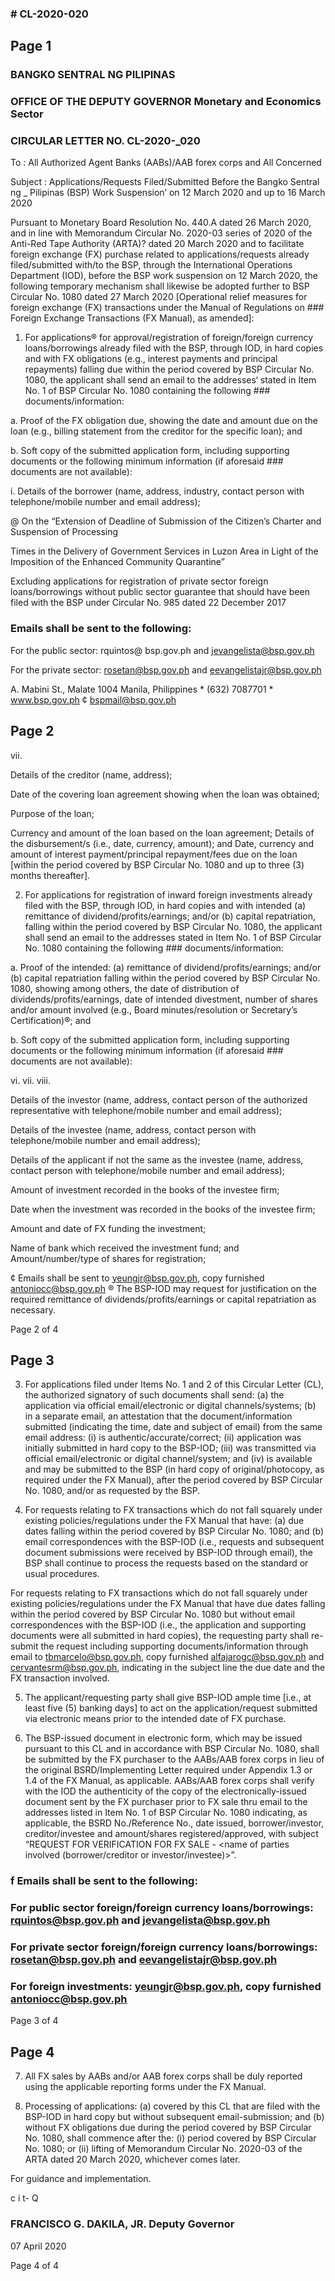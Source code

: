 ### # CL-2020-020

## Page 1

### BANGKO SENTRAL NG PILIPINAS

### OFFICE OF THE DEPUTY GOVERNOR Monetary and Economics Sector

### CIRCULAR LETTER NO. CL-2020-_020

To : All Authorized Agent Banks (AABs)/AAB forex corps and All Concerned

Subject : Applications/Requests Filed/Submitted Before the Bangko Sentral ng _ Pilipinas (BSP) Work Suspension’ on 12 March 2020 and up to 16 March 2020

Pursuant to Monetary Board Resolution No. 440.A dated 26 March 2020, and in line with Memorandum Circular No. 2020-03 series of 2020 of the Anti-Red Tape Authority (ARTA)? dated 20 March 2020 and to facilitate foreign exchange (FX) purchase related to applications/requests already filed/submitted with/to the BSP, through the International Operations Department (IOD), before the BSP work suspension on 12 March 2020, the following temporary mechanism shall likewise be adopted further to BSP Circular No. 1080 dated 27 March 2020 [Operational relief measures for foreign exchange (FX) transactions under the Manual of Regulations on ### Foreign Exchange Transactions (FX Manual), as amended]:

1. For applications® for approval/registration of foreign/foreign currency loans/borrowings already filed with the BSP, through IOD, in hard copies and with FX obligations (e.g., interest payments and principal repayments) falling due within the period covered by BSP Circular No. 1080, the applicant shall send an email to the addresses‘ stated in Item No. 1 of BSP Circular No. 1080 containing the following ### documents/information:

a. Proof of the FX obligation due, showing the date and amount due on the loan (e.g., billing statement from the creditor for the specific loan); and

b. Soft copy of the submitted application form, including supporting documents or the following minimum information (if aforesaid ### documents are not available):

i. Details of the borrower (name, address, industry, contact person with telephone/mobile number and email address);

@ On the “Extension of Deadline of Submission of the Citizen’s Charter and Suspension of Processing

Times in the Delivery of Government Services in Luzon Area in Light of the Imposition of the Enhanced Community Quarantine”

Excluding applications for registration of private sector foreign loans/borrowings without public sector guarantee that should have been filed with the BSP under Circular No. 985 dated 22 December 2017

### Emails shall be sent to the following:

For the public sector: rquintos@ bsp.gov.ph and jevangelista@bsp.gov.ph

For the private sector: rosetan@bsp.gov.ph and eevangelistajr@bsp.gov.ph

A. Mabini St., Malate 1004 Manila, Philippines * (632) 7087701 * www.bsp.gov.ph ¢ bspmail@bsp.gov.ph

## Page 2

vii.

Details of the creditor (name, address);

Date of the covering loan agreement showing when the loan was obtained;

Purpose of the loan;

Currency and amount of the loan based on the loan agreement; Details of the disbursement/s (i.e., date, currency, amount); and Date, currency and amount of interest payment/principal repayment/fees due on the loan [within the period covered by BSP Circular No. 1080 and up to three (3) months thereafter].

2. For applications for registration of inward foreign investments already filed with the BSP, through IOD, in hard copies and with intended (a) remittance of dividend/profits/earnings; and/or (b) capital repatriation, falling within the period covered by BSP Circular No. 1080, the applicant shall send an email to the addresses stated in Item No. 1 of BSP Circular No. 1080 containing the following ### documents/information:

a. Proof of the intended: (a) remittance of dividend/profits/earnings; and/or (b) capital repatriation falling within the period covered by BSP Circular No. 1080, showing among others, the date of distribution of dividends/profits/earnings, date of intended divestment, number of shares and/or amount involved (e.g., Board minutes/resolution or Secretary’s Certification)®; and

b. Soft copy of the submitted application form, including supporting documents or the following minimum information (if aforesaid ### documents are not available):

vi. vii. viii.

Details of the investor (name, address, contact person of the authorized representative with telephone/mobile number and email address);

Details of the investee (name, address, contact person with telephone/mobile number and email address);

Details of the applicant if not the same as the investee (name, address, contact person with telephone/mobile number and email address);

Amount of investment recorded in the books of the investee firm;

Date when the investment was recorded in the books of the investee firm;

Amount and date of FX funding the investment;

Name of bank which received the investment fund; and Amount/number/type of shares for registration;

¢ Emails shall be sent to yeungjr@bsp.gov.ph, copy furnished antoniocc@bsp.gov.ph ® The BSP-IOD may request for justification on the required remittance of dividends/profits/earnings or capital repatriation as necessary.

Page 2 of 4

## Page 3

3. For applications filed under Items No. 1 and 2 of this Circular Letter (CL), the authorized signatory of such documents shall send: (a) the application via official email/electronic or digital channels/systems; (b) in a separate email, an attestation that the document/information submitted (indicating the time, date and subject of email) from the same email address: (i) is authentic/accurate/correct; (ii) application was initially submitted in hard copy to the BSP-IOD; (iii) was transmitted via official email/electronic or digital channel/system; and (iv) is available and may be submitted to the BSP (in hard copy of original/photocopy, as required under the FX Manual), after the period covered by BSP Circular No. 1080, and/or as requested by the BSP.

4. For requests relating to FX transactions which do not fall squarely under existing policies/regulations under the FX Manual that have: (a) due dates falling within the period covered by BSP Circular No. 1080; and (b) email correspondences with the BSP-IOD (i.e., requests and subsequent document submissions were received by BSP-IOD through email), the BSP shall continue to process the requests based on the standard or usual procedures.

For requests relating to FX transactions which do not fall squarely under existing policies/regulations under the FX Manual that have due dates falling within the period covered by BSP Circular No. 1080 but without email correspondences with the BSP-IOD (i.e., the application and supporting documents were all submitted in hard copies), the requesting party shall re-submit the request including supporting documents/information through email to tbmarcelo@bsp.gov.ph, copy furnished alfajarogc@bsp.gov.ph and cervantesrm@bsp.gov.ph, indicating in the subject line the due date and the FX transaction involved.

5. The applicant/requesting party shall give BSP-IOD ample time [i.e., at least five (5) banking days] to act on the application/request submitted via electronic means prior to the intended date of FX purchase.

6. The BSP-issued document in electronic form, which may be issued pursuant to this CL and in accordance with BSP Circular No. 1080, shall be submitted by the FX purchaser to the AABs/AAB forex corps in lieu of the original BSRD/Implementing Letter required under Appendix 1.3 or 1.4 of the FX Manual, as applicable. AABs/AAB forex corps shall verify with the IOD the authenticity of the copy of the electronically-issued document sent by the FX purchaser prior to FX sale thru email to the addresses listed in Item No. 1 of BSP Circular No. 1080 indicating, as applicable, the BSRD No./Reference No., date issued, borrower/investor, creditor/investee and amount/shares registered/approved, with subject “REQUEST FOR VERIFICATION FOR FX SALE - <name of parties involved (borrower/creditor or investor/investee)>”.

### f Emails shall be sent to the following:

### For public sector foreign/foreign currency loans/borrowings: rquintos@bsp.gov.ph and jevangelista@bsp.gov.ph

### For private sector foreign/foreign currency loans/borrowings: rosetan@bsp.gov.ph and eevangelistajr@bsp.gov.ph

### For foreign investments: yeungjr@bsp.gov.ph, copy furnished antoniocc@bsp.gov.ph

Page 3 of 4

## Page 4

7. All FX sales by AABs and/or AAB forex corps shall be duly reported using the applicable reporting forms under the FX Manual.

8. Processing of applications: (a) covered by this CL that are filed with the BSP-IOD in hard copy but without subsequent email-submission; and (b) without FX obligations due during the period covered by BSP Circular No. 1080, shall commence after the: (i) period covered by BSP Circular No. 1080; or (ii) lifting of Memorandum Circular No. 2020-03 of the ARTA dated 20 March 2020, whichever comes later.

For guidance and implementation.

c i t- Q

### FRANCISCO G. DAKILA, JR. Deputy Governor

07 April 2020

Page 4 of 4 